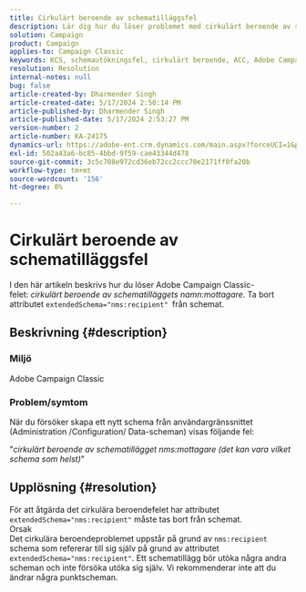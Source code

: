 ```yaml
---
title: Cirkulärt beroende av schematilläggsfel
description: Lär dig hur du löser problemet med cirkulärt beroende av schematilläggsfel i Adobe Campaign Classic.
solution: Campaign
product: Campaign
applies-to: Campaign Classic
keywords: KCS, schemautökningsfel, cirkulärt beroende, ACC, Adobe Campaign Classic
resolution: Resolution
internal-notes: null
bug: false
article-created-by: Dharmender Singh
article-created-date: 5/17/2024 2:50:14 PM
article-published-by: Dharmender Singh
article-published-date: 5/17/2024 2:53:27 PM
version-number: 2
article-number: KA-24175
dynamics-url: https://adobe-ent.crm.dynamics.com/main.aspx?forceUCI=1&pagetype=entityrecord&etn=knowledgearticle&id=095a0fc3-5c14-ef11-9f89-000d3a37816b
exl-id: 502a43a6-bc85-4bbd-9f59-cae43344d478
source-git-commit: 3c5c708e972cd36eb72cc2ccc70e2171ff0fa20b
workflow-type: tm+mt
source-wordcount: '156'
ht-degree: 0%

---
```


# Cirkulärt beroende av schematilläggsfel


I den här artikeln beskrivs hur du löser Adobe Campaign Classic-felet: *cirkulärt beroende av schematilläggets namn:mottagare*. Ta bort attributet `extendedSchema="nms:recipient" `från schemat.

## Beskrivning {#description}


### Miljö

Adobe Campaign Classic

### Problem/symtom

När du försöker skapa ett nytt schema från användargränssnittet (Administration /Configuration/ Data-scheman) visas följande fel:

&quot;*cirkulärt beroende av schematillägget nms:mottagare (det kan vara vilket schema som helst)*&quot;


## Upplösning {#resolution}


För att åtgärda det cirkulära beroendefelet har attributet `extendedSchema="nms:recipient"` måste tas bort från schemat.
<br>Orsak<br>
Det cirkulära beroendeproblemet uppstår på grund av `nms:recipient` schema som refererar till sig själv på grund av attributet `extendedSchema="nms:recipient"`. Ett schematillägg bör utöka några andra scheman och inte försöka utöka sig själv. Vi rekommenderar inte att du ändrar några punktscheman.
